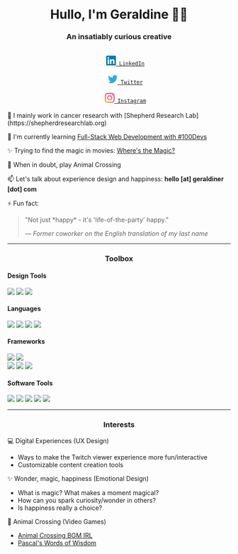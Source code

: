 <h1 align="center">Hullo, I'm Geraldine 👋🏾</h1>
<h3 align="center">An insatiably curious creative</h3>

<div align="center">
  <code>
    <a href="https://www.linkedin.com/in/geraldiner" title="linkedin"><img width="22"
        src="https://github.com/geraldiner/geraldiner/blob/main/images/icons/color/linkedin.svg"> LinkedIn</a>
  </code>
  <code>
    <a href="https://www.twitter.com/geraldinedesu" title="twitter"><img width="22"
        src="https://github.com/geraldiner/geraldiner/blob/main/images/icons/color/twitter.svg"> Twitter</a>
  </code>
  <code>
    <a href="https://www.instagram.com/geraldinedesu" title="instagram"><img width="22"
        src="https://github.com/geraldiner/geraldiner/blob/main/images/icons/color/instagram.svg"> Instagram</a>
  </code>
</div>

<div>
🧬 I mainly work in cancer research with [Shepherd Research Lab](https://shepherdresearchlab.org)

🌱 I'm currently learning [Full-Stack Web Development with #100Devs](https://github.com/geraldiner/100devs)

✨ Trying to find the magic in movies: [Where's the Magic?](https://github.com/geraldiner/magical-movies)

🌲 When in doubt, play Animal Crossing

📫 Let's talk about experience design and happiness: **hello [at] geraldiner [dot] com**

⚡ Fun fact:

<blockquote>"Not just *happy* - it's 'life-of-the-party' happy."

<cite>— Former coworker on the English translation of my last name</cite>

</blockquote>
</div>

<hr>

<h3 align="center">Toolbox</h3>
<h4>Design Tools</h4>
<span><img src="https://img.shields.io/badge/Adobe%20Illustrator-FF9A00?style=for-the-badge&logo=adobe%20illustrator&logoColor=white" /></span>
<span><img src="https://img.shields.io/badge/Adobe%20Photoshop-31A8FF?style=for-the-badge&logo=Adobe%20Photoshop&logoColor=black"/></span>
<span><img src="https://img.shields.io/badge/Figma-F24E1E?style=for-the-badge&logo=figma&logoColor=white" /></span>

<h4>Languages</h4>
<img src="https://img.shields.io/badge/html5%20-%23E34F26.svg?&style=for-the-badge&logo=html5&logoColor=white" /> 
<img src="https://img.shields.io/badge/css3%20-%231572B6.svg?&style=for-the-badge&logo=css3&logoColor=white" />
<img src="https://img.shields.io/badge/JavaScript-F7DF1E?style=for-the-badge&logo=javascript&logoColor=black" />
<img src="https://img.shields.io/badge/Python-3776AB?style=for-the-badge&logo=python&logoColor=white"/>

<h4>Frameworks</h4>
<img src="https://img.shields.io/badge/Bootstrap-563D7C?style=for-the-badge&logo=bootstrap&logoColor=white" />
<img src="https://img.shields.io/badge/-materialize--css-ff69b4?style=for-the-badge&logo=materialize--css&logoColor=white"/>
<br>
<img src="https://img.shields.io/badge/Express.js-000000?style=for-the-badge&logo=express&logoColor=white"/>
<img src="https://img.shields.io/badge/node.js%20-%2343853D.svg?&style=for-the-badge&logo=node.js&logoColor=white" />
<img src="https://img.shields.io/badge/react%20-%2320232a.svg?&style=for-the-badge&logo=react&logoColor=%2361DAFB" />

<h4>Software Tools</h4>
<img src="https://img.shields.io/badge/Visual_Studio_Code-0078D4?style=for-the-badge&logo=visual%20studio%20code&logoColor=white" />
<img src="https://img.shields.io/badge/git%20-%23F05033.svg?&style=for-the-badge&logo=git&logoColor=white"/>
<img src="https://img.shields.io/badge/github%20-%23121011.svg?&style=for-the-badge&logo=github&logoColor=white"/>
<img src="https://img.shields.io/badge/heroku%20-%23430098.svg?&style=for-the-badge&logo=heroku&logoColor=white"/>
<img src="https://img.shields.io/badge/MongoDB-4EA94B?style=for-the-badge&logo=mongodb&logoColor=white"/>

<hr>

<h3 align="center">Interests</h3>
💻 Digital Experiences (UX Design)

- Ways to make the Twitch viewer experience more fun/interactive
- Customizable content creation tools

✨ Wonder, magic, happiness (Emotional Design)

- What is magic? What makes a moment magical?
- How can you spark curiosity/wonder in others?
- Is happiness really a choice?

🌲 Animal Crossing (Video Games)

- [Animal Crossing BGM IRL](https://github.com/geraldiner/acnh-bgm-irl)
- [Pascal's Words of Wisdom](https://github.com/geraldiner/acnh-quotes)
